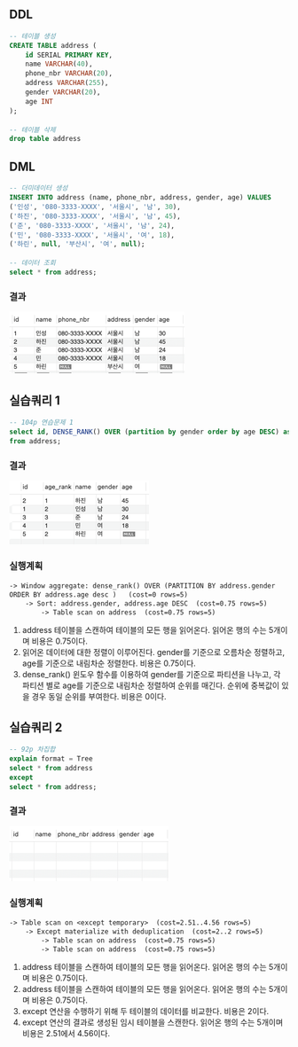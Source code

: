 ## DDL
```sql
-- 테이블 생성
CREATE TABLE address (
    id SERIAL PRIMARY KEY,
    name VARCHAR(40),
    phone_nbr VARCHAR(20),
    address VARCHAR(255),
    gender VARCHAR(20),
    age INT
);

-- 테이블 삭제
drop table address
```

## DML
```sql
-- 더미데이터 생성
INSERT INTO address (name, phone_nbr, address, gender, age) VALUES
('인성', '080-3333-XXXX', '서울시', '남', 30),
('하진', '080-3333-XXXX', '서울시', '남', 45),
('준', '080-3333-XXXX', '서울시', '남', 24),
('민', '080-3333-XXXX', '서울시', '여', 18),
('하린', null, '부산시', '여', null);

-- 데이터 조회
select * from address;
```
### 결과
![img.png](img/heegeon-2.png)

## 실습쿼리 1
```sql
-- 104p 연습문제 1
select id, DENSE_RANK() OVER (partition by gender order by age DESC) as age_rank, name, gender, age
from address;
```
### 결과
![img.png](img/heegeon-1.png)

### 실행계획
```mysql
-> Window aggregate: dense_rank() OVER (PARTITION BY address.gender ORDER BY address.age desc )   (cost=0 rows=5)
    -> Sort: address.gender, address.age DESC  (cost=0.75 rows=5)
        -> Table scan on address  (cost=0.75 rows=5)
```
1. address 테이블을 스캔하여 테이블의 모든 행을 읽어온다. 읽어온 행의 수는 5개이며 비용은 0.75이다.
2. 읽어온 데이터에 대한 정렬이 이루어진다. gender를 기준으로 오름차순 정렬하고, age를 기준으로 내림차순 정렬한다. 비용은 0.75이다.
3. dense_rank() 윈도우 함수를 이용하여 gender를 기준으로 파티션을 나누고, 각 파티션 별로 age를 기준으로 내림차순 정렬하여 순위를 매긴다. 순위에 중복값이 있을 경우 동일 순위를 부여한다. 비용은 0이다.

## 실습쿼리 2
```sql
-- 92p 차집합
explain format = Tree
select * from address
except 
select * from address;
```

### 결과
![img.png](img/heegeon-3.png)

### 실행계획
```mysql
-> Table scan on <except temporary>  (cost=2.51..4.56 rows=5)
    -> Except materialize with deduplication  (cost=2..2 rows=5)
        -> Table scan on address  (cost=0.75 rows=5)
        -> Table scan on address  (cost=0.75 rows=5)
```
1. address 테이블을 스캔하여 테이블의 모든 행을 읽어온다. 읽어온 행의 수는 5개이며 비용은 0.75이다.
2. address 테이블을 스캔하여 테이블의 모든 행을 읽어온다. 읽어온 행의 수는 5개이며 비용은 0.75이다.
3. except 연산을 수행하기 위해 두 테이블의 데이터를 비교한다. 비용은 2이다.
4. except 연산의 결과로 생성된 임시 테이블을 스캔한다. 읽어온 행의 수는 5개이며 비용은 2.51에서 4.56이다.